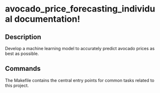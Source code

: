 # avocado_price_forecasting_individual documentation!

## Description

Develop a machine learning model to accurately predict avocado prices as best as possible.

## Commands

The Makefile contains the central entry points for common tasks related to this project.

